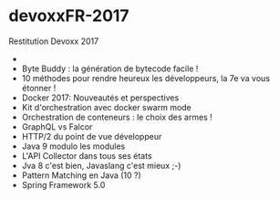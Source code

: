 # devoxxFR-2017
Restitution Devoxx 2017

- [CQRS/EventSourcing par la pratique]:CQRS.md
- Byte Buddy : la génération de bytecode facile !
- 10 méthodes pour rendre heureux les développeurs, la 7e va vous étonner !
- Docker 2017: Nouveautés et perspectives
- Kit d'orchestration avec docker swarm mode
- Orchestration de conteneurs : le choix des armes !
- GraphQL vs Falcor
- HTTP/2 du point de vue développeur
- Java 9 modulo les modules
- L'API Collector dans tous ses états
- Jva 8 c'est bien, Javaslang c'est mieux ;-)
- Pattern Matching en Java (10 ?) 
- Spring Framework 5.0 
